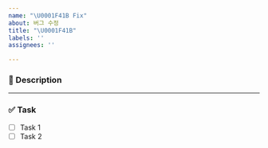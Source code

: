 ```yaml
---
name: "\U0001F41B Fix"
about: 버그 수정
title: "\U0001F41B"
labels: ''
assignees: ''

---
```


### 📌 Description


---

### ✅ Task
- [ ] Task 1
- [ ] Task 2
